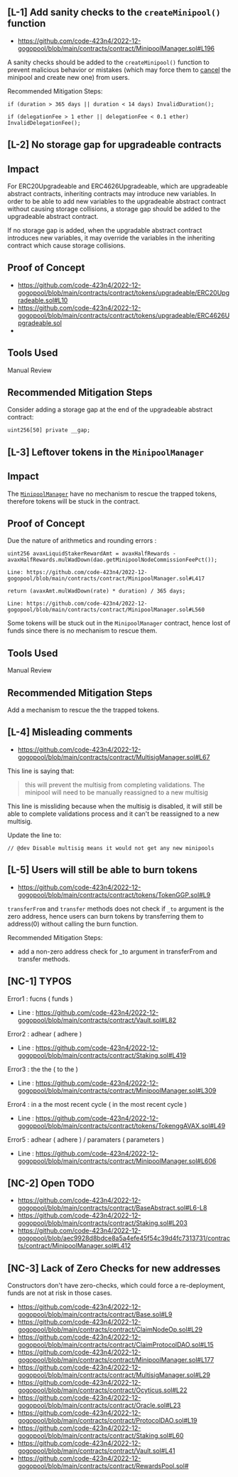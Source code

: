 ## [L-1] Add sanity checks to the `createMinipool()` function
- https://github.com/code-423n4/2022-12-gogopool/blob/main/contracts/contract/MinipoolManager.sol#L196

A sanity checks should be added to the `createMinipool()` function to prevent malicious behavior or mistakes (which may force them to [cancel](https://github.com/code-423n4/2022-12-gogopool/blob/main/contracts/contract/MinipoolManager.sol#L273) the minipool and create new one) from users. 

Recommended Mitigation Steps:

```solidity
if (duration > 365 days || duration < 14 days) InvalidDuration();
```

```solidity
if (delegationFee > 1 ether || delegationFee < 0.1 ether) InvalidDelegationFee();
```

## [L-2] No storage gap for upgradeable contracts

## Impact
For ERC20Upgradeable and ERC4626Upgradeable, which are upgradeable abstract contracts, inheriting contracts may introduce new variables. In order to be able to add new variables to the upgradeable abstract contract without causing storage collisions, a storage gap should be added to the upgradeable abstract contract.

If no storage gap is added, when the upgradable abstract contract introduces new variables, it may override the variables in the inheriting contract which cause storage collisions.

## Proof of Concept
- https://github.com/code-423n4/2022-12-gogopool/blob/main/contracts/contract/tokens/upgradeable/ERC20Upgradeable.sol#L10
- https://github.com/code-423n4/2022-12-gogopool/blob/main/contracts/contract/tokens/upgradeable/ERC4626Upgradeable.sol
- 
## Tools Used
Manual Review

## Recommended Mitigation Steps
Consider adding a storage gap at the end of the upgradeable abstract contract:
```solidity
uint256[50] private __gap;
```

## [L-3] Leftover tokens in the `MinipoolManager`

## Impact
The [`MinipoolManager`](https://github.com/code-423n4/2022-12-gogopool/blob/main/contracts/contract/MinipoolManager.sol#L57) have no mechanism to rescue the trapped tokens, therefore tokens will be stuck in the contract.

## Proof of Concept
Due the nature of arithmetics and rounding errors :

```solidity
uint256 avaxLiquidStakerRewardAmt = avaxHalfRewards - avaxHalfRewards.mulWadDown(dao.getMinipoolNodeCommissionFeePct());

Line: https://github.com/code-423n4/2022-12-gogopool/blob/main/contracts/contract/MinipoolManager.sol#L417
```

```solidity
return (avaxAmt.mulWadDown(rate) * duration) / 365 days;

Line: https://github.com/code-423n4/2022-12-gogopool/blob/main/contracts/contract/MinipoolManager.sol#L560
```
Some tokens will be stuck out in the `MinipoolManager` contract, hence lost of funds since there is no mechanism to rescue them.

## Tools Used
Manual Review

## Recommended Mitigation Steps
Add a mechanism to rescue the the trapped tokens.

## [L-4] Misleading comments

- https://github.com/code-423n4/2022-12-gogopool/blob/main/contracts/contract/MultisigManager.sol#L67

This line is saying that:
> this will prevent the multisig from completing validations. The minipool will need to be manually reassigned to a new multisig

This line is missliding because when the multisig is disabled, it will still be able to complete validations process and it can't be reassigned to a new multisig.

Update the line to: 
```solidity
// @dev Disable multisig means it would not get any new minipools
```

## [L-5] Users will still be able to burn tokens

- https://github.com/code-423n4/2022-12-gogopool/blob/main/contracts/contract/tokens/TokenGGP.sol#L9

`transferFrom` and `transfer` methods does not check if `_to` argument is the zero address, hence users can burn tokens by transferring them to address(0) without calling the burn function.

Recommended Mitigation Steps:

- add a non-zero address check for _to argument in transferFrom and transfer methods.

## [NC-1] TYPOS

Error1 : fucns ( funds )
- Line : https://github.com/code-423n4/2022-12-gogopool/blob/main/contracts/contract/Vault.sol#L82

Error2 : adhear ( adhere )
- Line : https://github.com/code-423n4/2022-12-gogopool/blob/main/contracts/contract/Staking.sol#L419

Error3 : the the ( to the )
- Line : https://github.com/code-423n4/2022-12-gogopool/blob/main/contracts/contract/MinipoolManager.sol#L309

Error4 : in a the most recent cycle ( in the most recent cycle )
- Line : https://github.com/code-423n4/2022-12-gogopool/blob/main/contracts/contract/tokens/TokenggAVAX.sol#L49

Error5 : adhear ( adhere )    /    paramaters ( parameters )
- Line : https://github.com/code-423n4/2022-12-gogopool/blob/main/contracts/contract/MinipoolManager.sol#L606

## [NC-2] Open TODO

- https://github.com/code-423n4/2022-12-gogopool/blob/main/contracts/contract/BaseAbstract.sol#L6-L8
- https://github.com/code-423n4/2022-12-gogopool/blob/main/contracts/contract/Staking.sol#L203
- https://github.com/code-423n4/2022-12-gogopool/blob/aec9928d8bdce8a5a4efe45f54c39d4fc7313731/contracts/contract/MinipoolManager.sol#L412

## [NC-3] Lack of Zero Checks for new addresses
Constructors don't have zero-checks, which could force a re-deployment, funds are not at risk in those cases.

- https://github.com/code-423n4/2022-12-gogopool/blob/main/contracts/contract/Base.sol#L9
- https://github.com/code-423n4/2022-12-gogopool/blob/main/contracts/contract/ClaimNodeOp.sol#L29
- https://github.com/code-423n4/2022-12-gogopool/blob/main/contracts/contract/ClaimProtocolDAO.sol#L15
- https://github.com/code-423n4/2022-12-gogopool/blob/main/contracts/contract/MinipoolManager.sol#L177
- https://github.com/code-423n4/2022-12-gogopool/blob/main/contracts/contract/MultisigManager.sol#L29
- https://github.com/code-423n4/2022-12-gogopool/blob/main/contracts/contract/Ocyticus.sol#L22
- https://github.com/code-423n4/2022-12-gogopool/blob/main/contracts/contract/Oracle.sol#L23
- https://github.com/code-423n4/2022-12-gogopool/blob/main/contracts/contract/ProtocolDAO.sol#L19
- https://github.com/code-423n4/2022-12-gogopool/blob/main/contracts/contract/Staking.sol#L60
- https://github.com/code-423n4/2022-12-gogopool/blob/main/contracts/contract/Vault.sol#L41
- https://github.com/code-423n4/2022-12-gogopool/blob/main/contracts/contract/RewardsPool.sol#
